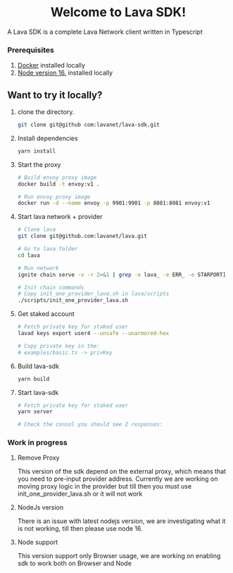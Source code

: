 <h1 align="center">Welcome to Lava SDK!</h1>

A Lava SDK is a complete Lava Network client written in Typescript

### Prerequisites
1. [Docker](https://docs.docker.com/engine/install/ubuntu/) installed locally
2. [Node version 16.](https://github.com/nvm-sh/nvm) installed locally

## Want to try it locally?

1. clone the directory. 
    
    ```bash
    git clone git@github com:lavanet/lava-sdk.git
    ```

2. Install dependencies
    
    ```bash
    yarn install
    ```

3. Start the proxy

    ```bash
    # Build envoy proxy image
    docker build -t envoy:v1 .

    # Run envoy proxy image
    docker run -d --name envoy -p 9901:9901 -p 8081:8081 envoy:v1
    ```

4. Start lava network + provider

    ```bash
    # Clone lava
    git clone git@github.com:lavanet/lava.git

    # Go to lava folder
    cd lava

    # Run network
    ignite chain serve -v -r 2>&1 | grep -e lava_ -e ERR_ -e STARPORT] -e !

    # Init chain commands
    # Copy init_one_provider_lava.sh in lava/scripts
    ./scripts/init_one_provider_lava.sh
    ```
4. Get staked account

    ```bash
    # Fetch private key for staked user
    lavad keys export user4 --unsafe --unarmored-hex

    # Copy private key in the:
    # examples/basic.ts -> privKey
    ```

5. Build lava-sdk

    ```bash
    yarn build
    ```

6. Start lava-sdk

    ```bash
    # Fetch private key for staked user
    yarn server

    # Check the consol you should see 2 responses:
    ```

### Work in progress

1. Remove Proxy

    This version of the sdk depend on the external proxy, which means that you need to pre-input provider address. Currently we are working on moving proxy logic in the provider but till then you must use init_one_provider_lava.sh or it will not work

2. NodeJs version

    There is an issue with latest nodejs version, we are investigating what it is not working, till then please use node 16.

3. Node support

    This version support only Browser usage, we are working on enabling sdk to work both on Browser and Node